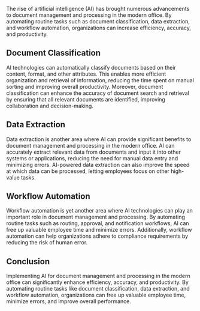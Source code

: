 
The rise of artificial intelligence (AI) has brought numerous advancements to document management and processing in the modern office. By automating routine tasks such as document classification, data extraction, and workflow automation, organizations can increase efficiency, accuracy, and productivity.

Document Classification
-----------------------

AI technologies can automatically classify documents based on their content, format, and other attributes. This enables more efficient organization and retrieval of information, reducing the time spent on manual sorting and improving overall productivity. Moreover, document classification can enhance the accuracy of document search and retrieval by ensuring that all relevant documents are identified, improving collaboration and decision-making.

Data Extraction
---------------

Data extraction is another area where AI can provide significant benefits to document management and processing in the modern office. AI can accurately extract relevant data from documents and input it into other systems or applications, reducing the need for manual data entry and minimizing errors. AI-powered data extraction can also improve the speed at which data can be processed, letting employees focus on other high-value tasks.

Workflow Automation
-------------------

Workflow automation is yet another area where AI technologies can play an important role in document management and processing. By automating routine tasks such as routing, approval, and notification workflows, AI can free up valuable employee time and minimize errors. Additionally, workflow automation can help organizations adhere to compliance requirements by reducing the risk of human error.

Conclusion
----------

Implementing AI for document management and processing in the modern office can significantly enhance efficiency, accuracy, and productivity. By automating routine tasks like document classification, data extraction, and workflow automation, organizations can free up valuable employee time, minimize errors, and improve overall performance.
